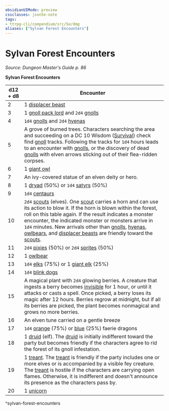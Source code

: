 ```yaml
---
obsidianUIMode: preview
cssclasses: json5e-note
tags:
- ttrpg-cli/compendium/src/5e/dmg
aliases: ["Sylvan Forest Encounters"]
---
```

# Sylvan Forest Encounters
*Source: Dungeon Master's Guide p. 86* 

**Sylvan Forest Encounters**

| d12 + d8 | Encounter |
|----------|-----------|
| 2 | 1 [displacer beast](/CLI/bestiary/monstrosity/displacer-beast.md) |
| 3 | 1 [gnoll pack lord](/CLI/bestiary/humanoid/gnoll-pack-lord.md) and `2d4` [gnolls](/CLI/bestiary/humanoid/gnoll.md) |
| 4 | `1d4` [gnolls](/CLI/bestiary/humanoid/gnoll.md) and `2d4` [hyenas](/CLI/bestiary/beast/hyena.md) |
| 5 | A grove of burned trees. Characters searching the area and succeeding on a DC 10 Wisdom ([Survival](/CLI/skills.md#Survival)) check find [gnoll](/CLI/bestiary/humanoid/gnoll.md) tracks. Following the tracks for `1d4` hours leads to an encounter with [gnolls](/CLI/bestiary/humanoid/gnoll.md), or the discovery of dead [gnolls](/CLI/bestiary/humanoid/gnoll.md) with elven arrows sticking out of their flea-ridden corpses. |
| 6 | 1 [giant owl](/CLI/bestiary/beast/giant-owl.md) |
| 7 | An ivy-covered statue of an elven deity or hero. |
| 8 | 1 [dryad](/CLI/bestiary/fey/dryad.md) (50%) or `1d4` [satyrs](/CLI/bestiary/fey/satyr.md) (50%) |
| 9 | `1d4` [centaurs](/CLI/bestiary/monstrosity/centaur.md) |
| 10 | `2d4` [scouts](/CLI/bestiary/humanoid/scout.md) (elves). One [scout](/CLI/bestiary/humanoid/scout.md) carries a horn and can use its action to blow it. If the horn is blown within the forest, roll on this table again. If the result indicates a monster encounter, the indicated monster or monsters arrive in `1d4` minutes. New arrivals other than [gnolls](/CLI/bestiary/humanoid/gnoll.md), [hyenas](/CLI/bestiary/beast/hyena.md), [owlbears](/CLI/bestiary/monstrosity/owlbear.md), and [displacer beasts](/CLI/bestiary/monstrosity/displacer-beast.md) are friendly toward the [scouts](/CLI/bestiary/humanoid/scout.md). |
| 11 | `2d4` [pixies](/CLI/bestiary/fey/pixie.md) (50%) or `2d4` [sprites](/CLI/bestiary/fey/sprite.md) (50%) |
| 12 | 1 [owlbear](/CLI/bestiary/monstrosity/owlbear.md) |
| 13 | `1d4` [elks](/CLI/bestiary/beast/elk.md) (75%) or 1 [giant elk](/CLI/bestiary/beast/giant-elk.md) (25%) |
| 14 | `1d4` [blink dogs](/CLI/bestiary/fey/blink-dog.md) |
| 15 | A magical plant with `2d4` glowing berries. A creature that ingests a berry becomes [invisible](/CLI/conditions.md#Invisible) for 1 hour, or until it attacks or casts a spell. Once picked, a berry loses its magic after 12 hours. Berries regrow at midnight, but if all its berries are picked, the plant becomes nonmagical and grows no more berries. |
| 16 | An elven tune carried on a gentle breeze |
| 17 | `1d4` [orange](/CLI/bestiary/dragon/faerie-dragon-orange.md) (75%) or [blue](/CLI/bestiary/dragon/faerie-dragon-blue.md) (25%) faerie dragons |
| 18 | 1 [druid](/CLI/bestiary/humanoid/druid.md) (elf). The [druid](/CLI/bestiary/humanoid/druid.md) is initially indifferent toward the party but becomes friendly if the characters agree to rid the forest of its gnoll infestation. |
| 19 | 1 [treant](/CLI/bestiary/plant/treant.md). The [treant](/CLI/bestiary/plant/treant.md) is friendly if the party includes one or more elves or is accompanied by a visible fey creature. The [treant](/CLI/bestiary/plant/treant.md) is hostile if the characters are carrying open flames. Otherwise, it is indifferent and doesn't announce its presence as the characters pass by. |
| 20 | 1 [unicorn](/CLI/bestiary/celestial/unicorn.md) |
^sylvan-forest-encounters